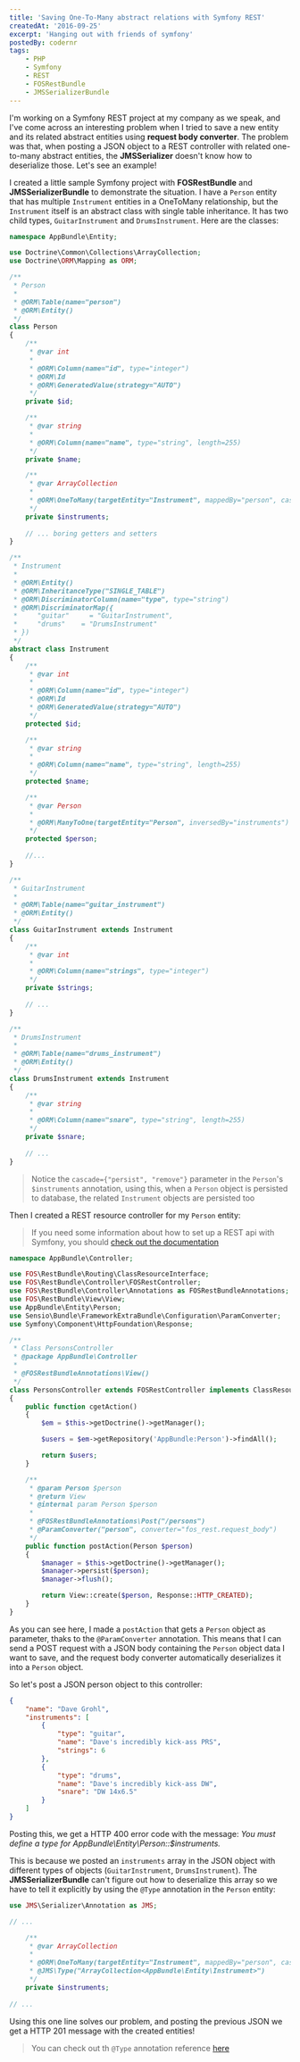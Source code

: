 ```yaml
---
title: 'Saving One-To-Many abstract relations with Symfony REST'
createdAt: '2016-09-25'
excerpt: 'Hanging out with friends of symfony'
postedBy: codernr
tags:
    - PHP
    - Symfony
    - REST
    - FOSRestBundle
    - JMSSerializerBundle
---
```


I'm working on a Symfony REST project at my company as we speak, and I've come across an interesting problem when I tried to save a new entity and its related abstract entities using **request body converter**. The problem was that, when posting a JSON object to a REST controller with related one-to-many abstract entities, the **JMSSerializer** doesn't know how to deserialize those. Let's see an example!

I created a little sample Symfony project with **FOSRestBundle** and **JMSSerializerBundle** to demonstrate the situation. I have a `Person` entity that has multiple `Instrument` entities in a OneToMany relationship, but the `Instrument` itself is an abstract class with single table inheritance. It has two child types, `GuitarInstrument` and `DrumsInstrument`. Here are the classes:

```php
namespace AppBundle\Entity;

use Doctrine\Common\Collections\ArrayCollection;
use Doctrine\ORM\Mapping as ORM;

/**
 * Person
 *
 * @ORM\Table(name="person")
 * @ORM\Entity()
 */
class Person
{
    /**
     * @var int
     *
     * @ORM\Column(name="id", type="integer")
     * @ORM\Id
     * @ORM\GeneratedValue(strategy="AUTO")
     */
    private $id;

    /**
     * @var string
     *
     * @ORM\Column(name="name", type="string", length=255)
     */
    private $name;

    /**
     * @var ArrayCollection
     *
     * @ORM\OneToMany(targetEntity="Instrument", mappedBy="person", cascade={"persist", "remove"})
     */
    private $instruments;
    
    // ... boring getters and setters
}

/**
 * Instrument
 *
 * @ORM\Entity()
 * @ORM\InheritanceType("SINGLE_TABLE")
 * @ORM\DiscriminatorColumn(name="type", type="string")
 * @ORM\DiscriminatorMap({
 *     "guitar"     = "GuitarInstrument",
 *     "drums"    = "DrumsInstrument"
 * })
 */
abstract class Instrument
{
    /**
     * @var int
     *
     * @ORM\Column(name="id", type="integer")
     * @ORM\Id
     * @ORM\GeneratedValue(strategy="AUTO")
     */
    protected $id;

    /**
     * @var string
     *
     * @ORM\Column(name="name", type="string", length=255)
     */
    protected $name;

    /**
     * @var Person
     *
     * @ORM\ManyToOne(targetEntity="Person", inversedBy="instruments")
     */
    protected $person;
    
    //...
}

/**
 * GuitarInstrument
 *
 * @ORM\Table(name="guitar_instrument")
 * @ORM\Entity()
 */
class GuitarInstrument extends Instrument
{
    /**
     * @var int
     *
     * @ORM\Column(name="strings", type="integer")
     */
    private $strings;
    
    // ...
}

/**
 * DrumsInstrument
 *
 * @ORM\Table(name="drums_instrument")
 * @ORM\Entity()
 */
class DrumsInstrument extends Instrument
{
    /**
     * @var string
     *
     * @ORM\Column(name="snare", type="string", length=255)
     */
    private $snare;
    
    // ...
}
```

> Notice the `cascade={"persist", "remove"}` parameter in the `Person`'s `$instruments` annotation, using this, when a `Person` object is persisted to database, the related `Instrument` objects are persisted too

Then I created a REST resource controller for my `Person` entity:

> If you need some information about how to set up a REST api with Symfony, you should [check out the documentation](http://symfony.com/doc/current/bundles/FOSRestBundle/index.html)

```php
namespace AppBundle\Controller;

use FOS\RestBundle\Routing\ClassResourceInterface;
use FOS\RestBundle\Controller\FOSRestController;
use FOS\RestBundle\Controller\Annotations as FOSRestBundleAnnotations;
use FOS\RestBundle\View\View;
use AppBundle\Entity\Person;
use Sensio\Bundle\FrameworkExtraBundle\Configuration\ParamConverter;
use Symfony\Component\HttpFoundation\Response;

/**
 * Class PersonsController
 * @package AppBundle\Controller
 *
 * @FOSRestBundleAnnotations\View()
 */
class PersonsController extends FOSRestController implements ClassResourceInterface
{
    public function cgetAction()
    {
        $em = $this->getDoctrine()->getManager();

        $users = $em->getRepository('AppBundle:Person')->findAll();

        return $users;
    }

    /**
     * @param Person $person
     * @return View
     * @internal param Person $person
     *
     * @FOSRestBundleAnnotations\Post("/persons")
     * @ParamConverter("person", converter="fos_rest.request_body")
     */
    public function postAction(Person $person)
    {
        $manager = $this->getDoctrine()->getManager();
        $manager->persist($person);
        $manager->flush();

        return View::create($person, Response::HTTP_CREATED);
    }
}
```

As you can see here, I made a `postAction` that gets a `Person` object as parameter, thaks to the `@ParamConverter` annotation. This means that I can send a POST request with a JSON body containing the `Person` object data I want to save, and the request body converter automatically deserializes it into a `Person` object.

So let's post a JSON person object to this controller:

```json
{
  	"name": "Dave Grohl",
  	"instruments": [
      	{
        	"type": "guitar",
          	"name": "Dave's incredibly kick-ass PRS",
          	"strings": 6
        },
      	{
          	"type": "drums",
          	"name": "Dave's incredibly kick-ass DW",
          	"snare": "DW 14x6.5"
        }
   	]
}
```

Posting this, we get a HTTP 400 error code with the message: *You must define a type for AppBundle\Entity\Person::$instruments.*

This is because we posted an `instruments` array in the JSON object with different types of objects (`GuitarInstrument`, `DrumsInstrument`). The **JMSSerializerBundle** can't figure out how to deserialize this array so we have to tell it explicitly by using the `@Type` annotation in the `Person` entity:

```php
use JMS\Serializer\Annotation as JMS;

// ...

	/**
     * @var ArrayCollection
     *
     * @ORM\OneToMany(targetEntity="Instrument", mappedBy="person", cascade={"persist", "remove"})
     * @JMS\Type("ArrayCollection<AppBundle\Entity\Instrument>")
     */
    private $instruments;
    
// ...

```

Using this one line solves our problem, and posting the previous JSON we get a HTTP 201 message with the created entities!

> You can check out th `@Type` annotation reference [here](http://jmsyst.com/libs/serializer/master/reference/annotations#type)